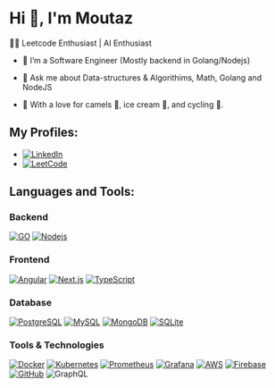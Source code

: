 # Hi 👋, I'm Moutaz

👨‍💻 Leetcode Enthusiast | AI Enthusiast

- 🔭 I’m a Software Engineer (Mostly backend in Golang/Nodejs)

- 💬 Ask me about Data-structures & Algorithims, Math, Golang and NodeJS

- 🫶 With a love for camels 🐪, ice cream 🍦, and cycling 🚴.
  
## My Profiles:
- [![LinkedIn](https://img.shields.io/badge/LinkedIn-0077B5?style=flat&logo=linkedin&logoColor=white)](https://www.linkedin.com/in/moutaz-chaara/)
- [![LeetCode](https://img.shields.io/badge/LeetCode-FFA116?style=flat&logo=leetcode&logoColor=black)](https://leetcode.com/u/xmotuaz/)

## Languages and Tools:

### Backend
[![GO](https://img.shields.io/badge/go-%2300ADD8.svg?style=flat-square&logo=go&logoColor=white)](https://go.dev)
[![Nodejs](https://img.shields.io/badge/-Nodejs-black?style=flat-square&logo=Node.js&logoColor=white)](https://nodejs.org)

### Frontend
[![Angular](https://img.shields.io/badge/Angular-DD0031?style=flat-square&logo=angular&logoColor=white)](https://angular.io/)
[![Next.js](https://img.shields.io/badge/Next.js-000000?style=flat-square&logo=next.js&logoColor=white)](https://nextjs.org/)
[![TypeScript](https://img.shields.io/badge/-TypeScript-007ACC?style=flat-square&logo=typescript)](https://www.typescriptlang.org/)

### Database
[![PostgreSQL](https://img.shields.io/badge/PostgreSQL-336791?style=flat-square&logo=postgresql&logoColor=white)](https://www.postgresql.org/)
[![MySQL](https://img.shields.io/badge/MySQL-00000F?style=flat-square&logo=mysql&logoColor=white)](https://www.mysql.com/)
[![MongoDB](https://img.shields.io/badge/MongoDB-4EA94B?style=flat-square&logo=mongodb&logoColor=white)](https://www.mongodb.com/)
[![SQLite](https://img.shields.io/badge/SQLite-07405E?style=flat-square&logo=sqlite&logoColor=white)](https://www.sqlite.org/)

### Tools & Technologies
[![Docker](https://img.shields.io/badge/Docker-2496ED?style=flat-square&logo=docker&logoColor=white)](https://www.docker.com/)
[![Kubernetes](https://img.shields.io/badge/Kubernetes-326CE5?style=flat-square&logo=kubernetes&logoColor=white)](https://kubernetes.io/)
[![Prometheus](https://img.shields.io/badge/Prometheus-E6522C?style=flat-square&logo=prometheus&logoColor=white)](https://prometheus.io/)
[![Grafana](https://img.shields.io/badge/Grafana-F46800?style=flat-square&logo=grafana&logoColor=white)](https://grafana.com/)
[![AWS](https://img.shields.io/badge/AWS-232F3E?style=flat-square&logo=amazon-aws&logoColor=white)](https://aws.amazon.com/)
[![Firebase](https://img.shields.io/badge/Firebase-FFCA28?style=flat-square&logo=firebase&logoColor=black)](https://firebase.google.com/)
[![GitHub](https://img.shields.io/badge/GitHub-181717?style=flat-square&logo=github&logoColor=white)](https://github.com/)
![GraphQL](https://img.shields.io/badge/-GraphQL-E10098?logo=graphql&logoColor=white)



